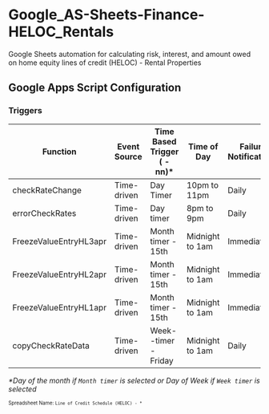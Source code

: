 # Google_AS-Sheets-Finance-HELOC_Rentals
Google Sheets automation for calculating risk, interest, and amount owed on home equity lines of credit (HELOC) - Rental Properties

## Google Apps Script Configuration

### Triggers

| Function | Event Source | Time Based Trigger ( - nn)* | Time of Day | Failure Notifications |
| -------- | ------------ | ------------------ | ----------- | --------------------- |
| checkRateChange | Time-driven | Day Timer | 10pm to 11pm | Daily | Immediately |
| errorCheckRates | Time-driven | Day timer | 8pm to 9pm | Daily | Immediately |
| FreezeValueEntryHL3apr | Time-driven | Month timer - 15th | Midnight to 1am | Immediately |
| FreezeValueEntryHL2apr | Time-driven | Month timer - 15th | Midnight to 1am | Immediately |
| FreezeValueEntryHL1apr | Time-driven | Month timer - 15th | Midnight to 1am | Immediately |
| copyCheckRateData | Time-driven | Week--timer - Friday | Midnight to 1am | Daily |

*\*Day of the month if `Month timer` is selected or Day of Week if `Week timer` is selected*

<sup><sub>Spreadsheet Name: `Line of Credit Schedule (HELOC) - *`</sup></sub>
